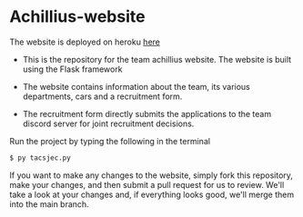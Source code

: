 # Achillius-website 

The website is deployed on heroku [here](https://achillius.herokuapp.com/)

- This is the repository for the team achillius website. The website is built using the Flask framework

- The website contains information about the team, its various departments, cars and a recruitment form.

- The recruitment form directly submits the applications to the team discord server for joint recruitment decisions.

Run the project by typing the following in the terminal

```sh
$ py tacsjec.py
```

If you want to make any changes to the website, simply fork this repository, make your changes, and then submit a pull request for us to review. We'll take a look at your changes and, if everything looks good, we'll merge them into the main branch.
